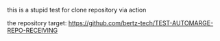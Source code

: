 this is a stupid test for clone repository via action

the repository target: https://github.com/bertz-tech/TEST-AUTOMARGE-REPO-RECEIVING
